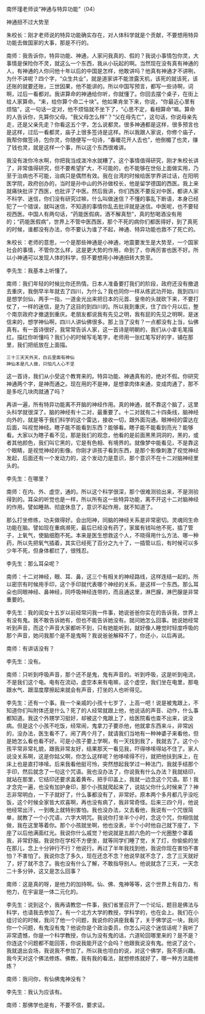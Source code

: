 南怀瑾老师谈“神通与特异功能”（04）

神通扭不过大势至

朱校长：刚才老师说的特异功能确实存在，对人体科学就是个贡献，不要想用特异功能去做国家的大事，那是不行的。

南师：我告诉你，特异功能、神通，人家问我真的、假的？我说小事情包你灵，大事情是保险你不灵，就这么一个东西，我从小玩起的啊。当然现在没有真有神通的人，有神通的人你问他十年以后的中国是怎样，他敢讲吗？他真有神通才不讲咧，为什不讲呢？四个字，“众生共业”，就是道家讲不能泄露天机，该死的就该死，该还账的就要还账，三世因果，他不能讲的。所以中国写预言，都写一些诗啊，词啊，过后一看都对。我讲算命的神通给你听，你就懂了。你回去摆个桌子，在街上给人家算命。“来，给你算个命二十块”。他如果肯坐下来，你说，“你最近心里有烦恼”，这一句话一定对，他不烦恼就不坐下了，“心思不定，看相算命”嘛。算命的人告诉你，先算你父母。“我父母怎么样”？“父在母先亡”，这句话，你说母亲先走，还是父亲先走？你看这五个字，怎么说都灵。很多神通都是这样，很多预言也是这样，过后一看都灵，庙子上很多签诗是这样。所以我跟人家说，你修个庙子，我帮你做签诗，包你灵，你随便写一句诗，“春暖花开人去也”，他倒楣了也灵，赚了钱也灵，就是这样一个事，所以这个东西很难讲。

我没有泼你冷水啊，你把我当成泼冷水就糟了。这个事情值得研究，刚才朱校长讲了，非常值得研究，但不要希望扩大，不可能的，也不能够在世俗上面做实用，乃至于治病也不可能，治病只是偶然有效。我在台湾的时候给医学界讲过话，在阳明医学院，政府创办的，当时是孙中山的外孙做校长，他是留学德国的西医。我上来就痛快批评了西医，也批评了中医。然后我讲，你们西医不要反对中医，都讲人家不科学、迷信，你们没有研究过嘛，什么叫做迷信？不懂的事乱下断语，本身已经犯了一个错误，就叫迷信，不知道的事情你乱去批评就是迷信。中医呢，也不要轻视西医。中国人有两句话，“药能医假病，酒不解真愁”，真的愁喝酒没有用的；“药能医假病”，世界上不管中医西医，那个不死的病你们都医得好，到了真死的时候，谁都没有办法，你不要认为谁了不起，神通、特异功能也救不了死亡的。

朱校长：老师的意思，一个是那些神通是小神通，地震要发生是大势至，一个国家社会的事情，不管你怎么样，这是更大势的作用，命到了，你再厉害也医不好。所以小神通可以发现人体的科学，但不要想用小神通扭转大势至。

李先生：我基本上听懂了。

南师：我们年轻的时候比你还热情。日本人准备要打我们的阶段，政府还没有撤退去重庆，我倒早半年就去了四川，为什么？我也同你一样从练武功开始，我到四川是想学剑仙，两手一指，一道金光出来把日本的元首、皇帝的头就砍下来，不要打仗了，一样的迷信，是为了这目的到四川的。所以我到重庆，住了四个月以后，整个南京政府才撤退到重庆。老朋友都说我有先见之明，我有屁的先见之明啊，是迷信来的，想学神仙啊，四川人讲仙佛很多。那上当了没有？一点都没有上当，仙佛真有。有一首诗很好，我常常告诉人家，这一首诗是明朝的，我们从小拿毛笔描红。描红你听懂吗？我们小的时候写毛笔字，老师用一张红笔写好的字，铺在那里，我们把纸放在上面描。

```
三十三天天外天，白云里面有神仙
神仙本是凡人做，只怕凡人心不坚
```

这一首诗，我们从小受这个教育来的。特异功能、神通真有的，绝对不假。你研究神通两个字，是神而通之。现在用的不是神，是想拿肉体来通，变成肉通了，那不是多吃几块肉就通了吗？

再讲一遍，所有特异功能离不开脑的神经作用。真的神通，就不靠这个脑了，这里头科学就很深了。脑的神经有十二对，最重要了。十二对就有二十四条线，脑神经向外的，就是等于我们科学的这个雷达，接收一切，跟外面沟通。眼神经的雷达在后面，叫视觉神经。瞎子能不能看到东西？能够看。瞎子能不能看到亮光？能够看。大家以为瞎子看不见，那是我们的观念，他看的是前面黑黑洞洞的，黑的，或者其他颜色，我们叫它黑的，它是有色相、有境界的。就像梦中能看见，不是靠这个眼睛，是视觉神经的影像。你刚才讲孩子看到东西，是那个影像刺激了视觉神经发起，后面还有一个发动力的，这个发动力是意识，那个意识不在十二对脑神经里头的。

李先生：在哪里？

南师：在内、外、虚空，通的。所以这个科学很深，那个很难测验出来，不是测验得到的。耳朵的听觉也是一样，所以所有这一些特异功能，离不开这十二对脑神经的作用。譬如睡熟、彻底休息了，意识不起作用，就不知道了。

那么打坐修练，功夫做得好。会出阳神，同脑的神经关系是非常密切。灵魂同生命功能在脑。譬如现在重病濒死，最后已经没有药了，家属有钱叫他不死，插了管子，上氧气，使脑细胞不死。本来是医生想救这个人，不晓得用什么方法、哪一种药，所以先把氧气插着，其实已经死了百分之九十了，一插管以后，有时候可以多少年不死，但身体都烂了，很残忍。

李先生：那么耳朵呢？

南师：十二对神经，眼、耳、鼻，这三个有相关的神经路线，这样连结一起的。所以密宗有时候用手印，这个手印就代表哪个神经的关系，是这样一个东西。那么耳朵也同眼神经、鼻神经，同呼吸神经连带的，而且通这里，淋巴腺，淋巴腺是非常重要的。

李先生：我的闺女十五岁以前经常问我一件事，她说爸爸你实在的告诉我，世界上有没有鬼。我不敢告诉她有，但也不能告诉她没有。就问她怎么回事。她说她经常听到声音，而这个声音大家都听不到，只有她能听到，就好像人睡觉时轻度呼吸的那个声音，她问我那个是不是鬼啊？我说爸爸解释不了，你还小，以后再说。

南师：有讲话没有？

李先生：没有。

南师：只听到呼吸声音，那个还不是鬼，鬼有声音的。听到呼吸，这是听到电流，不是我们这个电。电有在流动，虚空本来有电嘛，这个虚空，我们坐在电里，那电跟水气、跟湿度摩擦起来就会有声音，打坐的人也听得见。

李先生：还有一个事。我一个亲戚的小孩十七岁了，上高一吧！说是被鬼跟上，不知道你们叫附体还是什么？死了的人经常就跟上他，他说话的声音、动作，什么事都知道。我这个外甥学习挺好，却被这个鬼跟上了，给医院看也查不出来，说没病。但是这个小孩不吃饭，经常闹，鬼拿刀子要杀他，他就拿东西来斗，非常凶的，没办法，医生看不了。闹了两个月了，就请我们当地有一种神婆子来看他，但是她怎么看也看不好。可是小孩子要上学啊，有一天找到我了，我就去了。这个小孩平常非常礼貌，跟我非常友好，结果那天一看见我，吓得哆嗦得站不住了。家人说没关系啊，这是你姑父啊，你怎么这样呢？他哆嗦得不行，就把他扶到床上，在床上也是直打哆嗦。后来我看他挺可怜，突然想起我学过一种法门，我就手结那个手印，然后就念了一句这个咒语。我也没办法了，你说我有什么办法？我就结印，就站在那里，它结印还要求盖着黄布，把手印盖上，我就一边念这个咒语。耶！我才念完一遍，也没有加护身印，那个小孩就爬起来了，说姑父你什么时候来了？神志非常明白，一下子就好了，什么事都没有了，非常好。原本两个多月都几乎没吃饭，这个时候全家皆大欢喜啊，再也没有病了，我非常奇怪。后来三四个月，他说他经常出汗，一到晚上就特别害怕。我也没办法，又去看他，我说有一个咒很简单，就教了一个小咒语，六字大明咒。我说你打坐半个小时，念这个咒，你相信就做，我在这里等着你。那个小孩就坐啊，他也没表，半个小时他自己就下座了，下座了以后他满面红光。我说你什么戚觉？他说就是五颜六色的一个光圈整个罩着我，非常舒服。我说你在学校不方便坐，就等同学们睡了觉，关了灯，你偷偷的坐在那儿，念上十分钟行不行？他说行。再过了半年我找到他，我说你现在害怕不害怕？不害怕了。我说你念了多久，现在还念不念？他说早就不念了，念了三天就好了，好了就不念了。我也没有什么了解，不敢指导别人。他说就念了三天，一天念二十多分钟，这又是怎么回事？

南师：这是真的呀，是他力的加持啊。仙、佛、鬼神等等，这个世界上有自力，有他力，在宇宙是一体二元化的。

李先生：说到这个，我再请教您一件事，我们省里召开了一个论坛，题目是佛法与科学，也请我去参加了。有一个北方大学的教授，学科学的，也在会上。我们在小组讨论的时候，我问了他一个问题，我说你的讲座我看了，关于佛学这一块，我问你一个问题，有鬼没有鬼？他说你是个政治委员，你怎么问这个迷信话呢？我听了非常遗憾，你是一个科学教授，你认为没有鬼的话，六道轮回哪里来的？是不是？你连这个问题都不能回答，你说我能开这个会吗？他跟我说没有鬼。他说了这个，我就退出会场，我说我不参加了。所以我也坦白的说，对这个佛学，我不感兴趣。我今天对这个佛法修炼、佛教，我有我的看法，就想修炼就好了，哪一种方法能修炼？

南师：我问你，有仙佛鬼神没有？

李先生：我认为应该有。

南师：那佛学也是有，不要不信，要求证。    


